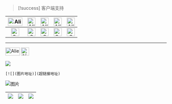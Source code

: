 > [!success] 客户端支持

| <div  align="center"><img src="https://cdn.jsdelivr.net/gh/baib-web/img/Android-Emblem.png" alt="Alien Monster" width="45" height="25" /></div>                                                    | <div align="center"><img src="https://cdn.jsdelivr.net/gh/baib-web/img/ne6ukkej06t71.png" alt="Alien Monster" width="25" height="25" /></div>                                                                      | <div align="center"><img src="https://cdn.jsdelivr.net/gh/baib-web/img/Apple%20Store.png" alt="Alien Monster" width="25" height="25" /></div>                                                                      | <div align="center"><img src="https://cdn.jsdelivr.net/gh/baib-web/img/Finder_Icon_macOS_Big_Sur.png" alt="Alien Monster" width="25" height="25" /></div>                                          | <div align="center"><img src="https://cdn.jsdelivr.net/gh/baib-web/img/OS-Linux-icon.png" alt="Alien Monster" width="25" height="25" /></div>                                                                      |
| -------------------------------------------------------------------------------------------------------------------------------------------------------------------------------------------------- | ------------------------------------------------------------------------------------------------------------------------------------------------------------------------------------------------------------------ | ------------------------------------------------------------------------------------------------------------------------------------------------------------------------------------------------------------------ | -------------------------------------------------------------------------------------------------------------------------------------------------------------------------------------------------- | ------------------------------------------------------------------------------------------------------------------------------------------------------------------------------------------------------------------ |
| <div align="center"><img src="https://raw.githubusercontent.com/Tarikul-Islam-Anik/Animated-Fluent-Emojis/master/Emojis/Symbols/Cross%20Mark.png" alt="Cross Mark" width="25" height="25" /></div> | <div align="center"><img src="https://raw.githubusercontent.com/Tarikul-Islam-Anik/Animated-Fluent-Emojis/master/Emojis/Symbols/Check%20Mark%20Button.png" alt="Check Mark Button" width="25" height="25" /></div> | <div align="center"><img src="https://raw.githubusercontent.com/Tarikul-Islam-Anik/Animated-Fluent-Emojis/master/Emojis/Symbols/Check%20Mark%20Button.png" alt="Check Mark Button" width="25" height="25" /></div> | <div align="center"><img src="https://raw.githubusercontent.com/Tarikul-Islam-Anik/Animated-Fluent-Emojis/master/Emojis/Symbols/Cross%20Mark.png" alt="Cross Mark" width="25" height="25" /></div> | <div align="center"><img src="https://raw.githubusercontent.com/Tarikul-Islam-Anik/Animated-Fluent-Emojis/master/Emojis/Symbols/Check%20Mark%20Button.png" alt="Check Mark Button" width="25" height="25" /></div> |


---

<div class="flex flex-wrap">
	<img src="https://cdn.jsdelivr.net/gh/baib-web/img/Android-Emblem.png" alt="Alien Monster" width="45" height="25" />
	<img src="https://cdn.jsdelivr.net/gh/baib-web/img/ne6ukkej06t71.png" alt="Alien Monster" width="25" height="25" />
</div>

![](https://cdn.jsdelivr.net/gh/baib-web/img/%E2%80%94Pngtree%E2%80%94download%20button%20green%20vector%20image_9037100.png)

```
[![](图片地址)](超链接地址)
```


<img src="https://cdn.jsdelivr.net/gh/baib-web/img/%E2%80%94Pngtree%E2%80%94download%20button%20green%20vector%20image_9037100.png" alt="图片" class=" w-60 h-auto transition-transform duration-300 hover:scale-110"/>



| [![](https://3acf33aa.telegraph-image-bnz.pages.dev/file/f959f77abb5efafdb3b3b.png)](超链接地址) | [![](https://cdn.jsdelivr.net/gh/baib-web/img/%E6%A0%87%E9%A2%98-1.png)](超链接地址) | [![](https://cdn.jsdelivr.net/gh/baib-web/img/get-it-on-github.png)](超链接地址) |
| ------------------------------------------------------------------------------------------- | ------------------------------------------------------------------------------- | --------------------------------------------------------------------------- |





